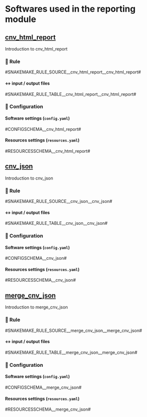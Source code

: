 # Softwares used in the reporting module

## [cnv_html_report](url_to_tool)
Introduction to cnv_html_report

### :snake: Rule

#SNAKEMAKE_RULE_SOURCE__cnv_html_report__cnv_html_report#

#### :left_right_arrow: input / output files

#SNAKEMAKE_RULE_TABLE__cnv_html_report__cnv_html_report#

### :wrench: Configuration

#### Software settings (`config.yaml`)

#CONFIGSCHEMA__cnv_html_report#

#### Resources settings (`resources.yaml`)

#RESOURCESSCHEMA__cnv_html_report#

## [cnv_json](url_to_tool)
Introduction to cnv_json

### :snake: Rule

#SNAKEMAKE_RULE_SOURCE__cnv_json__cnv_json#

#### :left_right_arrow: input / output files

#SNAKEMAKE_RULE_TABLE__cnv_json__cnv_json#

### :wrench: Configuration

#### Software settings (`config.yaml`)

#CONFIGSCHEMA__cnv_json#

#### Resources settings (`resources.yaml`)

#RESOURCESSCHEMA__cnv_json#

## [merge_cnv_json](url_to_tool)
Introduction to merge_cnv_json

### :snake: Rule

#SNAKEMAKE_RULE_SOURCE__merge_cnv_json__merge_cnv_json#

#### :left_right_arrow: input / output files

#SNAKEMAKE_RULE_TABLE__merge_cnv_json__merge_cnv_json#

### :wrench: Configuration

#### Software settings (`config.yaml`)

#CONFIGSCHEMA__merge_cnv_json#

#### Resources settings (`resources.yaml`)

#RESOURCESSCHEMA__merge_cnv_json#
